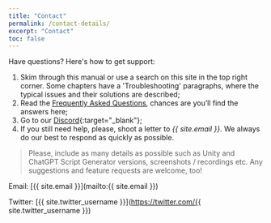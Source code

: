 ```yaml
---
title: "Contact"
permalink: /contact-details/
excerpt: "Contact"
toc: false
---
```


Have questions? Here's how to get support:
1. Skim through this manual or use a search on this site in the top right corner. Some chapters have a 'Troubleshooting' paragraphs, where the typical issues and their solutions are described;
1. Read the [Frequently Asked Questions](../faqs), chances are you’ll find the answers here;
1. Go to our [Discord](https://discord.gg/GBAeuWC9qS){:target="_blank"};
1. If you still need help, please, shoot a letter to _{{ site.email }}_. We always do our best to respond as quickly as possible.

> Please, include as many details as possible such as Unity and ChatGPT Script Generator versions, screenshots / recordings etc. Any suggestions and feature requests are welcome, too!

Email: [{{ site.email }}](mailto:{{ site.email }})

Twitter: [{{ site.twitter_username }}](https://twitter.com/{{ site.twitter_username }})

